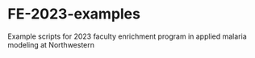 # FE-2023-examples
Example scripts for 2023 faculty enrichment program in applied malaria modeling at Northwestern

